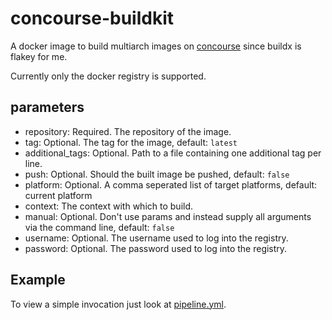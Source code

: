 # concourse-buildkit

A docker image to build multiarch images on [concourse](https://concourse-ci.org)
since buildx is flakey for me.

Currently only the docker registry is supported.


## parameters

- repository: Required. The repository of the image.
- tag: Optional. The tag for the image, default: `latest`
- additional_tags: Optional. Path to a file containing one additional tag per line.
- push: Optional. Should the built image be pushed, default: `false`
- platform: Optional. A comma seperated list of target platforms, default: current platform
- context: The context with which to build.
- manual: Optional. Don't use params and instead supply all arguments via the command line, default: `false`
- username: Optional. The username used to log into the registry.
- password: Optional. The password used to log into the registry.
## Example

To view a simple invocation just look at [pipeline.yml](ci/pipeline.yml).
